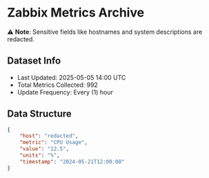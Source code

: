 # Zabbix Metrics Archive

⚠️ **Note**: Sensitive fields like hostnames and system descriptions are redacted.

## Dataset Info
- Last Updated: 2025-05-05 14:00 UTC
- Total Metrics Collected: 992
- Update Frequency: Every (1) hour

## Data Structure
```json
{
    "host": "redacted",
    "metric": "CPU Usage",
    "value": "12.5",
    "units": "%",
    "timestamp": "2024-05-21T12:00:00"
}
```

